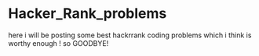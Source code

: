 # Hacker_Rank_problems
here i will be posting some best hackrrank coding problems which i think is worthy enough ! so GOODBYE!
